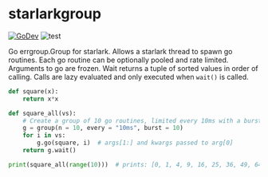 # starlarkgroup

[![GoDev](https://img.shields.io/static/v1?label=godev&message=reference&color=00add8)](https://pkg.go.dev/mod/github.com/emcfarlane/starlarkgroup)
![test](https://github.com/emcfarlane/starlarkgroup/actions/workflows/test.yml/badge.svg)

Go errgroup.Group for starlark. Allows a starlark thread to spawn go routines.
Each go routine can be optionally pooled and rate limited.
Arguments to go are frozen. Wait returns a tuple of sorted values in order of 
calling. Calls are lazy evaluated and only executed when `wait()` is called.

```python
def square(x):
    return x*x

def square_all(vs):
    # Create a group of 10 go routines, limited every 10ms with a burst of 10.
    g = group(n = 10, every = "10ms", burst = 10)
    for i in vs:
        g.go(square, i)  # args[1:] and kwargs passed to arg[0]
    return g.wait()

print(square_all(range(10)))  # prints: [0, 1, 4, 9, 16, 25, 36, 49, 64, 81]
```
